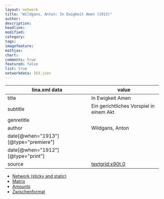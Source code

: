 ```yaml
---
layout: network
title: "Wildgans, Anton: In Ewigkeit Amen (1913)"
author:
description:
headline:
modified:
category:
tags:
imagefeature: 
mathjax: 
chart: 
comments: true
featured: false
list: true
networkdata: 163.json
---
```

lina.xml data  | value
------------- | -------------
title|In Ewigkeit Amen
subtitle|Ein gerichtliches Vorspiel in einem Akt
genretitle|
author|Wildgans, Anton
date[@when="1913"][@type="premiere"]|
date[@when="1912"][@type="print"]|
source|[textgrid:x90t.0](https://textgridlab.org/1.0/tgcrud-public/rest/textgrid:x90t.0/data)



* [Network (sticky and static)](/network163)
* [Matrix](/matrix163)
* [Amounts](/amount163)
* [Zwischenformat](/lina163 )
